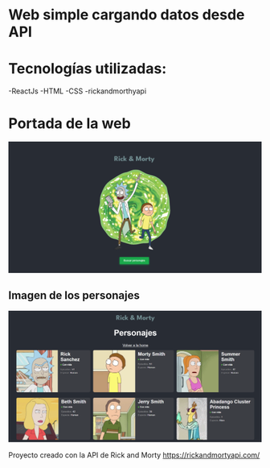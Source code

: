 # Web simple cargando datos desde API

# Tecnologías utilizadas:

-ReactJs
-HTML
-CSS
-rickandmorthyapi

# Portada de la web


![portada](/src/img/imagen-portada.png)



## Imagen de los personajes

![portada](/src/img/personajes.png)

Proyecto creado con la API de Rick and Morty https://rickandmortyapi.com/
